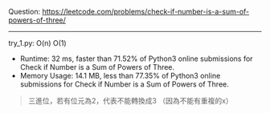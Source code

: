 Question: https://leetcode.com/problems/check-if-number-is-a-sum-of-powers-of-three/

---

try_1.py: O(n) O(1)

* Runtime: 32 ms, faster than 71.52% of Python3 online submissions for Check if Number is a Sum of Powers of Three.
* Memory Usage: 14.1 MB, less than 77.35% of Python3 online submissions for Check if Number is a Sum of Powers of Three.

> 三進位，若有位元為2，代表不能轉換成3 （因為不能有重複的x）
